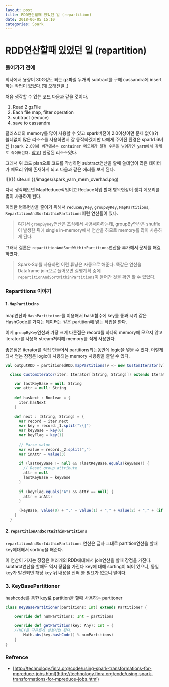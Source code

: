 ```yaml
---
layout: post
title: RDD연산할때 있었던 일 (repartition)
date: 2018-06-05 15:10
categories: Spark
---
```


# RDD연산할때 있었던 일 (repartition)

### 들어가기 전에

회사에서 용량이 30G정도 되는 gz파일 두개의 subtract를 구해 cassandra에 insert하는 작업이 있었다.(꽤 오래전일..)

처음 생각할 수 있는 코드 다음과 같을 것이다.

1. Read 2 gzFile
2. Each file map, filter operation
3. subtract (reduce)
4. save to cassandra

클러스터의 memory를 많이 사용할 수 있고 spark버전이 2.0이상이면 문제 없이(?) 쓸데없이 많은 리소스를 사용하면서 잘 동작하겠지만 나에게 주어진 환경은 spark1.6버전 (`spark 2.0이하 버전에서는 container 메모리가 일정 수준을 넘어가면 yarn에서 강제로 죽여버린다.` [참고](https://gsamaras.wordpress.com/code/memoryoverhead-issue-in-spark/)) 한정된 리소스였다. 

그래서 위 코드 plan으로 코드를 작성하면 subtract연산을 할때 쓸데없이 많은 데이터가 메모리 위에 존재하게 되고 다음과 같은 에러를 보게 된다. 

![]({{ site.url }}/images/spark_yarn_mem_overhad.png)

다시 생각해보면 MapReduce작업이고 Reduce작업 할때 병목현상이 생겨 메모리를 많이 사용하게 된다. 

이러한 병목현상을 줄이기 위해서 `reduceByKey`, `groupByKey`, `MapPartitions`, `RepartitionAndSortWithinPartitions`이런 연산들이 있다.

> 여기서 `groupByKey`연산은 조심해서 사용해야하는데, groupBy연산은 shuffle이 발생한 뒤에 single in-memory에서 연산을 하므로 memory를 많이 사용하게 된다.

그래서 결론은 `repartitionAndSortWithinPartitions`연산을 추가해서 문제를 해결하였다.

> Spark-Sql를 사용하면 이런 튜닝은 자동으로 해준다. 똑같은 연산을 Dataframe join으로 풀어보면 실행계획 중에 `repartitionAndSortWithinPartitions`이 들어간 것을 확인 할 수 있었다.

### Repartitions 이야기

#### 1. `MapPartitoins`

map연산과 `HashPartitoiner`를 이용해서 hash함수에 key를 통과 시켜 같은 HashCode를 가지는 데이터는 같은 partition에 넣는 작업을 한다. 

이게 `groupByKey`연산과 가장 크게 다른점은 record를 하나의 memory에 모으지 않고 iterator를 사용해 stream처리해 memory를 적게 사용한다.

좋은점은 iterator를 직접 만들어서 partitions되는동안에 logic을 넣을 수 있다. 이렇게 되서 얻는 장점은 logic에 사용되는 memory 사용량을 줄일 수 있다.

```scala
val outputRDD = partitionedRDD.mapPartitions(v => new CustomIterator(v))

  class CustomIterator(iter: Iterator[(String, String)]) extends Iterator[(String, String)] {

    var lastKeyBase = null: String
    var attr = null: String
  
    def hasNext : Boolean = {
      iter.hasNext
    }
    
    def next : (String, String) = {
      var record = iter.next
      var key = record._1.split("\\|")
      var keyBase = key(0)
      var keyFlag = key(1)
        
      // Parse value
      var value = record._2.split(",")
      var inAttr = value(3)
        
      if (lastKeyBase != null && !lastKeyBase.equals(keyBase)) {
        // Reset group attribute
        attr = null
        lastKeyBase = keyBase
      }
        
      if (keyFlag.equals("A") && attr == null) {
        attr = inAttr
      }
        
      (keyBase, value(0) + "," + value(1) + "," + value(2) + "," + (if (attr != null) attr else inAttr))
    }
  }
```

#### 2. `repartitionAndSortWithinPartitions `

`repartitionAndSortWithinPartitions` 연산은 글자 그대로 partition연산을 할때 key에대해서 sorting을 해준다. 

이 연산이 가지는 장점은 여러개의 RDD에대해서 join연산을 할때 장점을 가진다. 
subtarct연산을 할때도 역시 장점을 가진다 key에 대해 sorting이 되어 있으니, 동일 key가 발견되면 해당 key 뒤 내용을 전혀 볼 필요가 없으니 말이다.


### 3. KeyBasePartitioner

hashcode를 통한 key로 partition을 할때 사용하는 partitoner

```scala
class KeyBasePartitioner(partitions: Int) extends Partitioner {

	override def numPartitions: Int = partitions

	override def getPartition(key: Any): Int = {
	//KEY를 자유롭게 설정하면 된다.
		Math.abs(key.hashCode() % numPartitions)
	}
}
```

### Refrence

- [http://technology.finra.org/code/using-spark-transformations-for-mpreduce-jobs.html](http://technology.finra.org/code/using-spark-transformations-for-mpreduce-jobs.html)